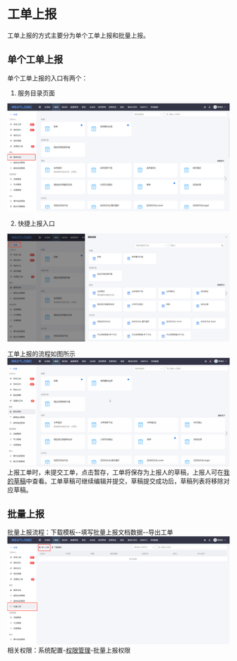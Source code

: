 # 工单上报
工单上报的方式主要分为单个工单上报和批量上报。

## 单个工单上报
单个工单上报的入口有两个：

1. 服务目录页面

![](images/服务目录.png)

2. 快捷上报入口

![](images/快捷上报.png)

工单上报的流程如图所示
![](images/工单上报.gif)
上报工单时，未提交工单，点击暂存，工单将保存为上报人的草稿，上报人可在[我的草稿](../工单中心/工单中心.md/#工单分类)中查看。工单草稿可继续编辑并提交，草稿提交成功后，草稿列表将移除对应草稿。

## 批量上报
批量上报流程：下载模板--填写批量上报文档数据--导出工单
![](images/批量上报.png)
相关权限：系统配置-[权限管理](../../100.系统配置/用户管理.md/#权限管理)-批量上报权限